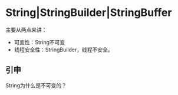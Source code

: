 # String\|StringBuilder\|StringBuffer

主要从两点来讲：

* 可变性：String不可变
* 线程安全性：StringBuilder，线程不安全。

## 引申

String为什么是不可变的？

